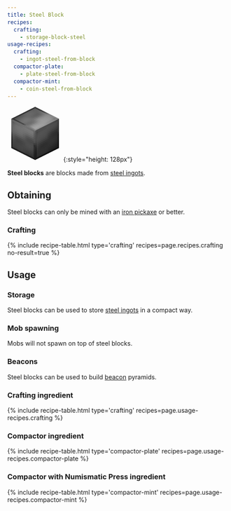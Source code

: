 ```yaml
---
title: Steel Block
recipes:
  crafting:
    - storage-block-steel
usage-recipes:
  crafting:
    - ingot-steel-from-block
  compactor-plate:
    - plate-steel-from-block
  compactor-mint:
    - coin-steel-from-block
---
```


![Steel block](/assets/images/thermal-foundation/storage-block-steel.png){:style="height: 128px"}


**Steel blocks** are blocks made from [steel
ingots](/docs/thermal-foundation/items/materials/ingots/steel-ingot/).


Obtaining
---------

Steel blocks can only be mined with an [iron
pickaxe](https://minecraft.gamepedia.com/Pickaxe) or better.

### Crafting
{% include recipe-table.html type='crafting' recipes=page.recipes.crafting no-result=true %}


Usage
-----

### Storage
Steel blocks can be used to store [steel
ingots](/docs/thermal-foundation/items/materials/ingots/steel-ingot/) in a
compact way.

### Mob spawning
Mobs will not spawn on top of steel blocks.

### Beacons
Steel blocks can be used to build
[beacon](https://minecraft.gamepedia.com/Beacon) pyramids.

### Crafting ingredient
{% include recipe-table.html type='crafting' recipes=page.usage-recipes.crafting %}

### Compactor ingredient
{% include recipe-table.html type='compactor-plate' recipes=page.usage-recipes.compactor-plate %}

### Compactor with Numismatic Press ingredient
{% include recipe-table.html type='compactor-mint' recipes=page.usage-recipes.compactor-mint %}
